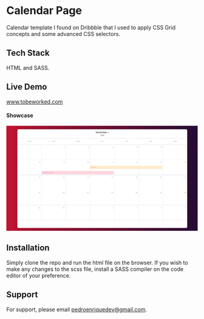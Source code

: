 # Calendar Page

Calendar template I found on Dribbble that I used to apply CSS Grid concepts and some advanced CSS selectors.

## Tech Stack

HTML and SASS.

## Live Demo

www.tobeworked.com

#### Showcase

![Calendar Page Demo](demo/calendarpage.png)

## Installation

Simply clone the repo and run the html file on the browser. If you wish to make any changes to the scss file, install a SASS compiler on the code editor of your preference.

## Support

For support, please email pedroenriquedev@gmail.com.
